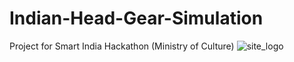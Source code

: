 # Indian-Head-Gear-Simulation
Project for Smart India Hackathon (Ministry of Culture)
![site_logo](https://user-images.githubusercontent.com/58469816/192440339-c62daf31-4fbb-4b34-a52b-011f3065ee9d.png)

